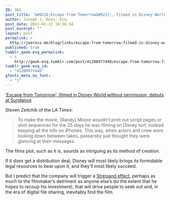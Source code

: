 ```yaml
---
ID: 302
post_title: '&#8216;Escape from Tomorrow&#8217;, filmed in Disney World without permission, debuts at Sundance'
author: Joseph J. Ross, Esq.
post_date: 2013-01-22 16:36:34
post_excerpt: ""
layout: post
permalink: >
  http://joeross.me/blog/links/escape-from-tomorrow-filmed-in-disney-world/
published: true
tumblr_geek-esq_permalink:
  - >
    http://geek-esq.tumblr.com/post/41200977440/escape-from-tomorrow-filmed-in-disney-world
tumblr_geek-esq_id:
  - "41200977440"
gfonts_meta_no_font:
  - "1"
---
```

<a href='http://www.latimes.com/entertainment/envelope/moviesnow/la-et-mn-sundance-2013-escape-from-tomorrow-disneyland-randy-moore-release-20130118,0,4296.story'>'Escape from Tomorrow', filmed in Disney World without permission, debuts at Sundance</a><div class="link_description"><p>Steven Zeitchik of the <em>LA Times</em>:</p>

<blockquote>
  <p>To make the movie, [Randy] Moore wouldn’t print out script pages or shot sequences for the 25 days he was filming on Disney turf, instead keeping all the info on iPhones. This way, when actors and crew were looking down between takes, passersby just thought they were glancing at their messages.</p>
</blockquote>

<p>The films plot, such as it is, sounds as intriguing as its method of creation.</p>

<p>If it <em>does</em> get a distribution deal, Disney will most likely brings its formidable legal resources to bear upon it, and they&#8217;ll most likely succeed.</p>

<p>But I predict that the company will trigger a <a href="http://en.wikipedia.org/wiki/Streisand_effect" target="_blank">Streisand effect</a>, perhaps as much to the filmmaker&#8217;s detriment as anyone else&#8217;s (to the extent that he hopes to recoup his investment), that will drive people to seek out and, in the era of digital file sharing, inevitably find the film.</p></div>